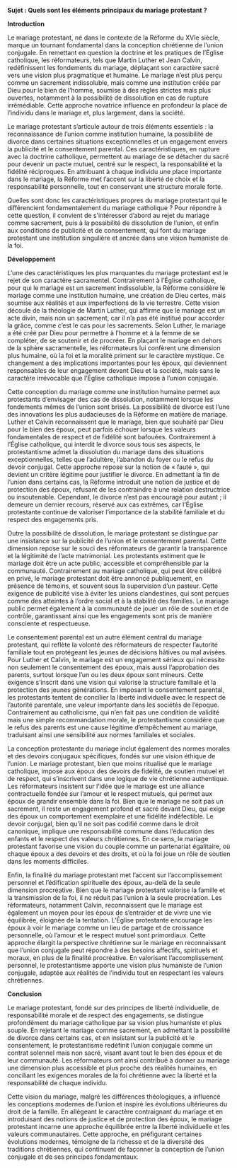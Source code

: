 **Sujet : Quels sont les éléments principaux du mariage protestant ?**

**Introduction**

Le mariage protestant, né dans le contexte de la Réforme du XVIe siècle, marque un tournant fondamental dans la conception chrétienne de l’union conjugale. En remettant en question la doctrine et les pratiques de l’Église catholique, les réformateurs, tels que Martin Luther et Jean Calvin, redéfinissent les fondements du mariage, déplaçant son caractère sacré vers une vision plus pragmatique et humaine. Le mariage n’est plus perçu comme un sacrement indissoluble, mais comme une institution créée par Dieu pour le bien de l’homme, soumise à des règles strictes mais plus ouvertes, notamment à la possibilité de dissolution en cas de rupture irrémédiable. Cette approche novatrice influence en profondeur la place de l’individu dans le mariage et, plus largement, dans la société.

Le mariage protestant s’articule autour de trois éléments essentiels : la reconnaissance de l’union comme institution humaine, la possibilité de divorce dans certaines situations exceptionnelles et un engagement envers la publicité et le consentement parental. Ces caractéristiques, en rupture avec la doctrine catholique, permettent au mariage de se détacher du sacré pour devenir un pacte mutuel, centré sur le respect, la responsabilité et la fidélité réciproques. En attribuant à chaque individu une place importante dans le mariage, la Réforme met l’accent sur la liberté de choix et la responsabilité personnelle, tout en conservant une structure morale forte. 

Quelles sont donc les caractéristiques propres du mariage protestant qui le différencient fondamentalement du mariage catholique ? Pour répondre à cette question, il convient de s’intéresser d’abord au rejet du mariage comme sacrement, puis à la possibilité de dissolution de l’union, et enfin aux conditions de publicité et de consentement, qui font du mariage protestant une institution singulière et ancrée dans une vision humaniste de la foi.

**Développement**

L’une des caractéristiques les plus marquantes du mariage protestant est le rejet de son caractère sacramentel. Contrairement à l’Église catholique, pour qui le mariage est un sacrement indissoluble, la Réforme considère le mariage comme une institution humaine, une création de Dieu certes, mais soumise aux réalités et aux imperfections de la vie terrestre. Cette vision découle de la théologie de Martin Luther, qui affirme que le mariage est un acte divin, mais non un sacrement, car il n’a pas été institué pour accorder la grâce, comme c’est le cas pour les sacrements. Selon Luther, le mariage a été créé par Dieu pour permettre à l’homme et à la femme de se compléter, de se soutenir et de procréer. En plaçant le mariage en dehors de la sphère sacramentelle, les réformateurs lui confèrent une dimension plus humaine, où la foi et la moralité priment sur le caractère mystique. Ce changement a des implications importantes pour les époux, qui deviennent responsables de leur engagement devant Dieu et la société, mais sans le caractère irrévocable que l’Église catholique impose à l’union conjugale.

Cette conception du mariage comme une institution humaine permet aux protestants d’envisager des cas de dissolution, notamment lorsque les fondements mêmes de l’union sont brisés. La possibilité de divorce est l’une des innovations les plus audacieuses de la Réforme en matière de mariage. Luther et Calvin reconnaissent que le mariage, bien que souhaité par Dieu pour le bien des époux, peut parfois échouer lorsque les valeurs fondamentales de respect et de fidélité sont bafouées. Contrairement à l’Église catholique, qui interdit le divorce sous tous ses aspects, le protestantisme admet la dissolution du mariage dans des situations exceptionnelles, telles que l’adultère, l’abandon du foyer ou le refus du devoir conjugal. Cette approche repose sur la notion de « faute », qui devient un critère légitime pour justifier le divorce. En admettant la fin de l’union dans certains cas, la Réforme introduit une notion de justice et de protection des époux, refusant de les contraindre à une relation destructrice ou insoutenable. Cependant, le divorce n’est pas encouragé pour autant ; il demeure un dernier recours, réservé aux cas extrêmes, car l’Église protestante continue de valoriser l’importance de la stabilité familiale et du respect des engagements pris.

Outre la possibilité de dissolution, le mariage protestant se distingue par une insistance sur la publicité de l’union et le consentement parental. Cette dimension repose sur le souci des réformateurs de garantir la transparence et la légitimité de l’acte matrimonial. Les protestants estiment que le mariage doit être un acte public, accessible et compréhensible par la communauté. Contrairement au mariage catholique, qui peut être célébré en privé, le mariage protestant doit être annoncé publiquement, en présence de témoins, et souvent sous la supervision d’un pasteur. Cette exigence de publicité vise à éviter les unions clandestines, qui sont perçues comme des atteintes à l’ordre social et à la stabilité des familles. Le mariage public permet également à la communauté de jouer un rôle de soutien et de contrôle, garantissant ainsi que les engagements sont pris de manière consciente et respectueuse.

Le consentement parental est un autre élément central du mariage protestant, qui reflète la volonté des réformateurs de respecter l’autorité familiale tout en protégeant les jeunes de décisions hâtives ou mal avisées. Pour Luther et Calvin, le mariage est un engagement sérieux qui nécessite non seulement le consentement des époux, mais aussi l’approbation des parents, surtout lorsque l’un ou les deux époux sont mineurs. Cette exigence s’inscrit dans une vision qui valorise la structure familiale et la protection des jeunes générations. En imposant le consentement parental, les protestants tentent de concilier la liberté individuelle avec le respect de l’autorité parentale, une valeur importante dans les sociétés de l’époque. Contrairement au catholicisme, qui n’en fait pas une condition de validité mais une simple recommandation morale, le protestantisme considère que le refus des parents est une cause légitime d’empêchement au mariage, traduisant ainsi une sensibilité aux normes familiales et sociales.

La conception protestante du mariage inclut également des normes morales et des devoirs conjugaux spécifiques, fondés sur une vision éthique de l’union. Le mariage protestant, bien que moins ritualisé que le mariage catholique, impose aux époux des devoirs de fidélité, de soutien mutuel et de respect, qui s’inscrivent dans une logique de vie chrétienne authentique. Les réformateurs insistent sur l’idée que le mariage est une alliance contractuelle fondée sur l’amour et le respect mutuels, qui permet aux époux de grandir ensemble dans la foi. Bien que le mariage ne soit pas un sacrement, il reste un engagement profond et sacré devant Dieu, qui exige des époux un comportement exemplaire et une fidélité indéfectible. Le devoir conjugal, bien qu’il ne soit pas codifié comme dans le droit canonique, implique une responsabilité commune dans l’éducation des enfants et le respect des valeurs chrétiennes. En ce sens, le mariage protestant favorise une vision du couple comme un partenariat égalitaire, où chaque époux a des devoirs et des droits, et où la foi joue un rôle de soutien dans les moments difficiles.

Enfin, la finalité du mariage protestant met l’accent sur l’accomplissement personnel et l’édification spirituelle des époux, au-delà de la seule dimension procréative. Bien que le mariage protestant valorise la famille et la transmission de la foi, il ne réduit pas l’union à la seule procréation. Les réformateurs, notamment Calvin, reconnaissent que le mariage est également un moyen pour les époux de s’entraider et de vivre une vie équilibrée, éloignée de la tentation. L’Église protestante encourage les époux à voir le mariage comme un lieu de partage et de croissance personnelle, où l’amour et le respect mutuel sont primordiaux. Cette approche élargit la perspective chrétienne sur le mariage en reconnaissant que l’union conjugale peut répondre à des besoins affectifs, spirituels et moraux, en plus de la finalité procréative. En valorisant l’accomplissement personnel, le protestantisme apporte une vision plus humaniste de l’union conjugale, adaptée aux réalités de l’individu tout en respectant les valeurs chrétiennes.

**Conclusion**

Le mariage protestant, fondé sur des principes de liberté individuelle, de responsabilité morale et de respect des engagements, se distingue profondément du mariage catholique par sa vision plus humaniste et plus souple. En rejetant le mariage comme sacrement, en admettant la possibilité de divorce dans certains cas, et en insistant sur la publicité et le consentement, le protestantisme redéfinit l’union conjugale comme un contrat solennel mais non sacré, visant avant tout le bien des époux et de leur communauté. Les réformateurs ont ainsi contribué à donner au mariage une dimension plus accessible et plus proche des réalités humaines, en conciliant les exigences morales de la foi chrétienne avec la liberté et la responsabilité de chaque individu.

Cette vision du mariage, malgré les différences théologiques, a influencé les conceptions modernes de l’union et inspiré les évolutions ultérieures du droit de la famille. En allégeant le caractère contraignant du mariage et en introduisant des notions de justice et de protection des époux, le mariage protestant incarne une approche équilibrée entre la liberté individuelle et les valeurs communautaires. Cette approche, en préfigurant certaines évolutions modernes, témoigne de la richesse et de la diversité des traditions chrétiennes, qui continuent de façonner la conception de l’union conjugale et de ses principes fondamentaux.